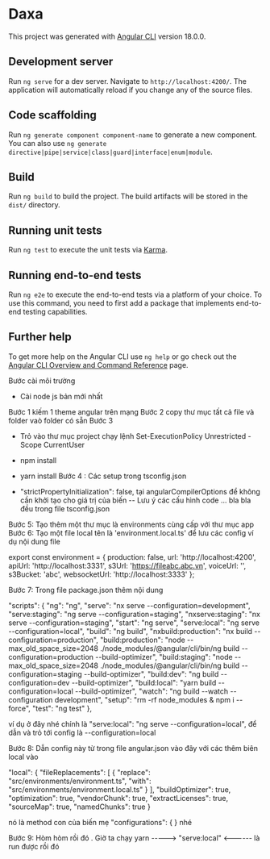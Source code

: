 # Daxa

This project was generated with [Angular CLI](https://github.com/angular/angular-cli) version 18.0.0.

## Development server

Run `ng serve` for a dev server. Navigate to `http://localhost:4200/`. The application will automatically reload if you change any of the source files.

## Code scaffolding

Run `ng generate component component-name` to generate a new component. You can also use `ng generate directive|pipe|service|class|guard|interface|enum|module`.

## Build

Run `ng build` to build the project. The build artifacts will be stored in the `dist/` directory.

## Running unit tests

Run `ng test` to execute the unit tests via [Karma](https://karma-runner.github.io).

## Running end-to-end tests

Run `ng e2e` to execute the end-to-end tests via a platform of your choice. To use this command, you need to first add a package that implements end-to-end testing capabilities.

## Further help

To get more help on the Angular CLI use `ng help` or go check out the [Angular CLI Overview and Command Reference](https://angular.io/cli) page.


Bước cài môi trường
+ Cài node js bản mới nhất

Bước 1 kiếm 1 theme angular trên mạng
Bước 2 copy thư mục tất cả file và folder vaò folder có sẵn
Bước 3 
+ Trỏ vào thư mục project chạy lệnh 
  Set-ExecutionPolicy Unrestricted -Scope CurrentUser

+ npm install 
+ yarn install
Bước 4 : Các setup trong tsconfig.json
+ "strictPropertyInitialization": false,  tại angularCompilerOptions để không cần khởi tạo cho giá trị của biến 
-- Lưu ý các cấu hình code ... bla bla đều trong file tsconfig.json

Bước 5: Tạo thêm một thư mục là environments cùng cấp với thư mục app 
Bước 6: Tạo một file local tên là 'environment.local.ts' để lưu các config ví dụ nội dung file 

export const environment = {
    production: false,
    url: 'http://localhost:4200',
    apiUrl: 'http://localhost:3331',
    s3Url: 'https://fileabc.abc.vn',
    voiceUrl: '',
    s3Bucket: 'abc',
    websocketUrl: 'http://localhost:3333'
};

Bước 7: Trong file package.json thêm nội dung 

"scripts": {
    "ng": "ng",
    "serve": "nx serve --configuration=development",
    "serve:staging": "ng serve --configuration=staging",
    "nxserve:staging": "nx serve --configuration=staging",
    "start": "ng serve",
    "serve:local": "ng serve --configuration=local",
    "build": "ng build",
    "nxbuild:production": "nx build --configuration=production",
    "build:production": "node --max_old_space_size=2048 ./node_modules/@angular/cli/bin/ng build --configuration=production --build-optimizer",
    "build:staging": "node --max_old_space_size=2048 ./node_modules/@angular/cli/bin/ng build --configuration=staging --build-optimizer",
    "build:dev": "ng build --configuration=dev --build-optimizer",
    "build:local": "yarn build --configuration=local --build-optimizer",
    "watch": "ng build --watch --configuration development",
    "setup": "rm -rf node_modules & npm i --force",
    "test": "ng test"
  },

  ví dụ ở đây nhé chính là  "serve:local": "ng serve --configuration=local", để dẫn và trỏ tới config là --configuration=local

  Bước 8: Dẫn config này từ trong file angular.json vào đây với các thêm biên local vào

  "local": {
    "fileReplacements": [
      {
        "replace": "src/environments/environment.ts",
        "with": "src/environments/environment.local.ts"
      }
    ],
    "buildOptimizer": true,
    "optimization": true,
    "vendorChunk": true,
    "extractLicenses": true,
    "sourceMap": true,
    "namedChunks": true
  }

  nó là method con của biến mẹ  "configurations": {  } nhé

  Bước 9: Hòm hòm rồi đó . Giờ ta chạy yarn -----> "serve:local" <------ là run được rồi đó